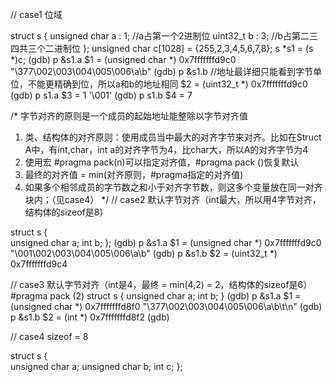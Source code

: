 // case1 位域

struct s
{
  unsigned char a : 1; //a占第一个2进制位
  uint32_t b : 3; //b占第二三四共三个二进制位
};
unsigned char c[1028] = {255,2,3,4,5,6,7,8};
s *s1 = (s *)c;
(gdb) p &s1.a
$1 = (unsigned char *) 0x7fffffffd9c0 "\377\002\003\004\005\006\a\b"
(gdb) p &s1.b //地址最详细只能看到字节单位，不能更精确到位，所以a和b的地址相同
$2 = (uint32_t *) 0x7fffffffd9c0
(gdb) p s1.a
$3 = 1 '\001'
(gdb) p s1.b
$4 = 7


/*
字节对齐的原则是一个成员的起始地址能整除以字节对齐值
1. 类、结构体的对齐原则：使用成员当中最大的对齐字节来对齐。比如在Struct A中，有int,char，int a的对齐字节为4，比char大，所以A的对齐字节为4
2. 使用宏 #pragma pack(n)可以指定对齐值，#pragma pack ()恢复默认
3. 最终的对齐值 = min(对齐原则，#pragma指定的对齐值)
4. 如果多个相邻成员的字节数之和小于对齐字节数，则这多个变量放在同一对齐块内；（见case4）
*/
// case2 默认字节对齐（int最大，所以用4字节对齐，结构体的sizeof是8）

struct s
{   
    unsigned char a;
    int b;
};
(gdb) p &s1.a
$1 = (unsigned char *) 0x7fffffffd9c0 "\001\002\003\004\005\006\a\b"
(gdb) p &s1.b
$2 = (uint32_t *) 0x7fffffffd9c4


// case3 默认字节对齐（int是4，最终 = min(4,2) = 2，结构体的sizeof是6）
#pragma pack (2)
struct s
{
    unsigned char a;
    int b;
}
(gdb) p &s1.a
$1 = (unsigned char *) 0x7fffffffd8f0 "\377\002\003\004\005\006\a\b\t\n"
(gdb) p &s1.b
$2 = (int *) 0x7fffffffd8f2
(gdb) 


// case4 sizeof = 8

struct s {   
    unsigned char a;
    unsigned char b;
    int c;
};
